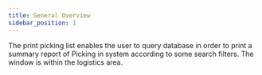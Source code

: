 ```yaml
---
title: General Overview
sidebar_position: 1
---
```


The print picking list enables the user to query database in order to print a summary report of Picking in system according to some search filters. The window is within the logistics area.






